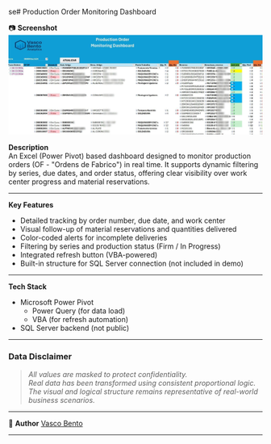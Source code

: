 se# Production Order Monitoring Dashboard

📷 **Screenshot**
![Dashboard Screenshot](Production_Order_V.03-Excel.jpg)


 **Description**  
An Excel (Power Pivot) based dashboard designed to monitor production orders (OF - "Ordens de Fabrico") in real time. It supports dynamic filtering by series, due dates, and order status, offering clear visibility over work center progress and material reservations.

---

 **Key Features**
- Detailed tracking by order number, due date, and work center
- Visual follow-up of material reservations and quantities delivered
- Color-coded alerts for incomplete deliveries
- Filtering by series and production status (Firm / In Progress)
- Integrated refresh button (VBA-powered)
- Built-in structure for SQL Server connection (not included in demo)

---

 **Tech Stack**
- Microsoft Power Pivot
  - Power Query (for data load)
  - VBA (for refresh automation)
- SQL Server backend (not public)

---
### Data Disclaimer

> *All values are masked to protect confidentiality.*  
> *Real data has been transformed using consistent proportional logic.*  
> *The visual and logical structure remains representative of real-world business scenarios.*
---

👤 **Author**
[Vasco Bento](https://www.linkedin.com/in/vasco--bento)

---
